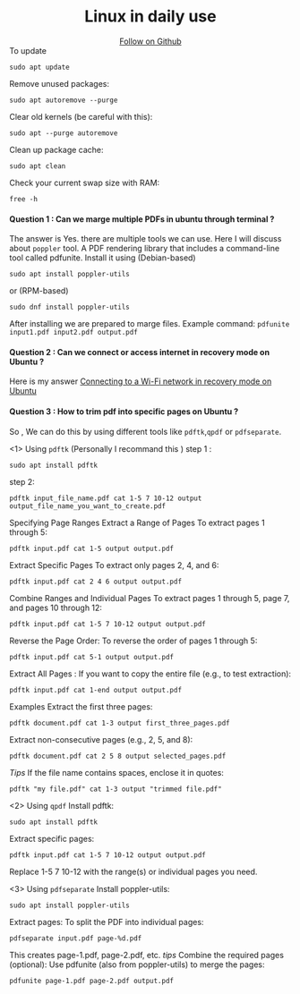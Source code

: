 <h1 align="center"> 
  Linux in daily use </h1>
<div align="center">
  <a href="https://github.com/kabyadeb/">
      Follow on Github
    </a>

</div>
To update

```
sudo apt update
```
Remove unused packages:
```
sudo apt autoremove --purge
```
Clear old kernels (be careful with this):
```
sudo apt --purge autoremove
```
Clean up package cache:
```
sudo apt clean
```
 Check your current swap size with RAM:
 ```
free -h
```

#### Question 1 : Can we marge multiple PDFs in ubuntu through terminal ?
The answer is Yes. 
there are multiple tools we can use. Here I will discuss about `poppler` tool.
A PDF rendering library that includes a command-line tool called pdfunite. Install it using 
(Debian-based)
```
sudo apt install poppler-utils
```
 or (RPM-based)
```
sudo dnf install poppler-utils
```
After installing we are prepared to marge files.
Example command: `pdfunite input1.pdf input2.pdf output.pdf`

#### Question 2 : Can we connect or access internet in recovery mode on Ubuntu ?
Here is my answer 
[Connecting to a Wi-Fi network in recovery mode on Ubuntu](https://github.com/kabyadeb/linux_debian/blob/main/connect%20wifi%20in%20recovery%20mode.md)

#### Question 3 : How to trim pdf into specific pages on Ubuntu ?

So , We can do this by using different tools like `pdftk`,`qpdf` or `pdfseparate`.

<1> Using `pdftk` (Personally I recommand this )
step 1 :
```
sudo apt install pdftk
```
step 2: 
```
pdftk input_file_name.pdf cat 1-5 7 10-12 output output_file_name_you_want_to_create.pdf
```
Specifying Page Ranges
Extract a Range of Pages
To extract pages 1 through 5:
```
pdftk input.pdf cat 1-5 output output.pdf
```
Extract Specific Pages
To extract only pages 2, 4, and 6:
```
pdftk input.pdf cat 2 4 6 output output.pdf
```
Combine Ranges and Individual Pages
To extract pages 1 through 5, page 7, and pages 10 through 12:
```
pdftk input.pdf cat 1-5 7 10-12 output output.pdf
```
Reverse the Page Order:
To reverse the order of pages 1 through 5:
```
pdftk input.pdf cat 5-1 output output.pdf
```
Extract All Pages :
If you want to copy the entire file (e.g., to test extraction):

```
pdftk input.pdf cat 1-end output output.pdf
````
Examples
Extract the first three pages:
```
pdftk document.pdf cat 1-3 output first_three_pages.pdf
```
Extract non-consecutive pages (e.g., 2, 5, and 8):
```
pdftk document.pdf cat 2 5 8 output selected_pages.pdf
```
_Tips_
If the file name contains spaces, enclose it in quotes:
```
pdftk "my file.pdf" cat 1-3 output "trimmed file.pdf"
```

<2> Using `qpdf`
Install pdftk:
```
sudo apt install pdftk
```
Extract specific pages:
```
pdftk input.pdf cat 1-5 7 10-12 output output.pdf
```
Replace 1-5 7 10-12 with the range(s) or individual pages you need.

<3> Using `pdfseparate`
Install poppler-utils:
```
sudo apt install poppler-utils
```
Extract pages: To split the PDF into individual pages:
```
pdfseparate input.pdf page-%d.pdf
```
This creates page-1.pdf, page-2.pdf, etc.
_tips_
Combine the required pages (optional): Use pdfunite (also from poppler-utils) to merge the pages:
```
pdfunite page-1.pdf page-2.pdf output.pdf
```






